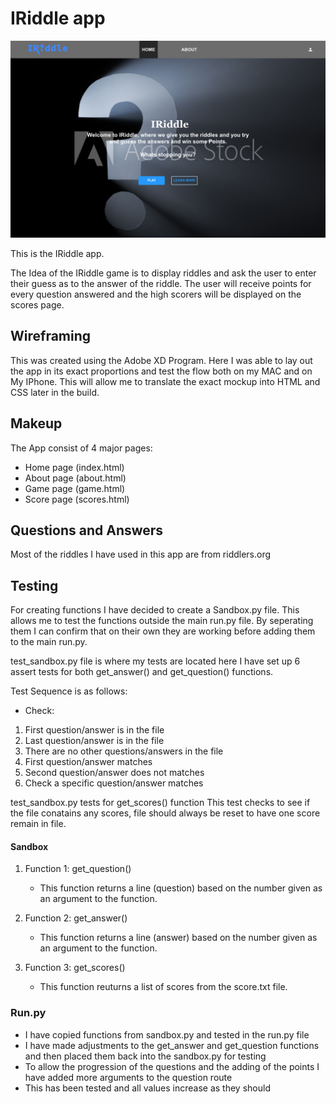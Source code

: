 # IRiddle app
![alt text](https://github.com/SlashD9/PracticalPython/blob/master/Wireframe-XD/Home.jpg?raw=true "IRiddle")

This is the IRiddle app.

The Idea of the IRiddle game is to display riddles and ask the user to enter their guess as to the answer of the riddle.
The user will receive points for every question answered and the high scorers will be displayed on the scores page.

## Wireframing
This was created using the Adobe XD Program.
Here I was able to lay out the app in its exact proportions and
test the flow both on my MAC and on My IPhone.
This will allow me to translate the exact mockup into HTML and CSS later in the build.

## Makeup
The App consist of 4 major pages: 

* Home page (index.html)
* About page (about.html)
* Game page (game.html)
* Score page (scores.html)

## Questions and Answers
Most of the riddles I have used in this app are from riddlers.org

## Testing

For creating functions I have decided to create a Sandbox.py file. This allows 
me to test the functions outside the main run.py file.
By seperating them I can confirm that on their own they are working before adding 
them to the main run.py.

test_sandbox.py file is where my tests are located here I have set up 6 assert 
tests for both get_answer() and get_question() functions.

Test Sequence is as follows:
* Check:
1. First question/answer is in the file
2. Last question/answer is in the file
3. There are no other questions/answers in the file
4. First question/answer matches
5. Second question/answer does not matches
6. Check a specific question/answer matches


test_sandbox.py tests for get_scores() function
This test checks to see if the file conatains any scores, file should always
be reset to have one score remain in file.


#### Sandbox
1. Function 1: get_question()
    * This function returns a line (question) based on the number given as an argument to the function.

2. Function 2: get_answer()
    * This function returns a line (answer) based on the number given as an argument to the function.

3. Function 3: get_scores()
    * This function reuturns a list of scores from the score.txt file.


### Run.py
* I have copied functions from sandbox.py and tested in the run.py file
* I have made adjustments to the get_answer and get_question functions and then placed them back into the sandbox.py for testing
* To allow the progression of the questions and the adding of the points I have added more arguments to the question route
* This has been tested and all values increase as they should